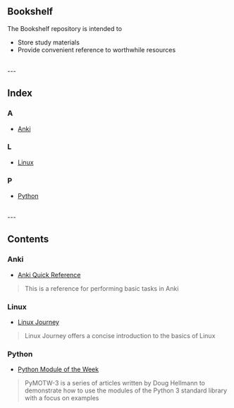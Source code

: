 ## Bookshelf
The Bookshelf repository is intended to
- Store study materials
- Provide convenient reference to worthwhile resources

<br>
---
<br>

## Index
### A
- [Anki](#Anki)
### L
- [Linux](#Linux)
### P
- [Python](#Python)

<br>
---
<br>

## Contents
### Anki
- [Anki Quick Reference](https://github.com/ColeBeck/Knowledge-Repository/blob/main/anki/anki_setup.md)
> This is a reference for performing basic tasks in Anki
### Linux
- [Linux Journey](https://linuxjourney.com/)
> Linux Journey offers a concise introduction to the basics of Linux
### Python
- [Python Module of the Week](https://pymotw.com/3/)
> PyMOTW-3 is a series of articles written by Doug Hellmann to demonstrate how to use the modules of the Python 3 standard library with a focus on examples
